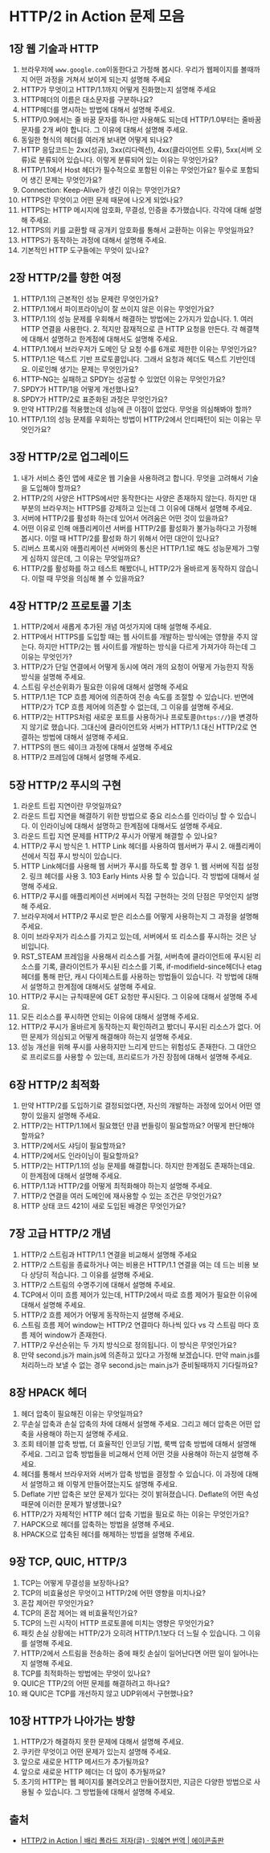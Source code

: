 # HTTP/2 in Action 문제 모음

## 1장 웹 기술과 HTTP

1. 브라우저에 `www.google.com`이동한다고 가정해 봅시다. 우리가 웹페이지를 볼때까지 어떤 과정을 거쳐서 보이게 되는지 설명해 주세요
2. HTTP가 무엇이고 HTTP/1.1까지 어떻게 진화했는지 설명해 주세요
3. HTTP헤더의 이름은 대소문자를 구분하나요?
4. HTTP헤더를 명시하는 방법에 대해서 설명해 주세요.
5. HTTP/0.9에서는 줄 바꿈 문자를 하나만 사용해도 되는데 HTTP/1.0부터는 줄바꿈 문자를 2개 써야 합니다. 그 이유에 대해서 설명해 주세요.
6. 동일한 형식의 헤더를 여러개 보내면 어떻게 되나요?
7. HTTP 응답코드는 2xx(성공), 3xx(리다렉션), 4xx(클라이언트 오류), 5xx(서버 오류)로 분류되어 있습니다. 이렇게 분류되어 있는 이유는 무엇인가요?
8. HTTP/1.1에서 Host 헤더가 필수적으로 포함된 이유는 무엇인가요? 필수로 포함되어 생긴 문제는 무엇인가요?
9. Connection: Keep-Alive가 생긴 이유는 무엇인가요?
10. HTTPS란 무엇이고 어떤 문제 때문에 나오게 되었나요?
11. HTTPS는 HTTP 메시지에 암호화, 무결성, 인증을 추가했습니다. 각각에 대해 설명해 주세요.
12. HTTPS의 키를 교환할 때 공개키 암호화를 통해서 교환하는 이유는 무엇일까요?
13. HTTPS가 동작하는 과정에 대해서 설명해 주세요.
14. 기본적인 HTTP 도구들에는 무엇이 있나요?

## 2장 HTTP/2를 향한 여정

1. HTTP/1.1의 근본적인 성능 문제란 무엇인가요?
2. HTTP/1.1에서 파이프라이닝이 잘 쓰이지 않은 이유는 무엇인가요?
3. HTTP/1.1의 성능 문제를 우회해서 해결하는 방법에는 2가지가 있습니다. 1. 여러 HTTP 연결을 사용한다. 2. 적지만 잠재적으로 큰 HTTP 요청을 만든다. 각 해결책에 대해서 설명하고 한계점에 대해서도 설명해 주세요.
4. HTTP/1.1에서 브라우저가 도메인 당 요청 수를 6개로 제한한 이유는 무엇인가요?
5. HTTP/1.1은 텍스트 기반 프로토콜입니다. 그래서 요청과 헤더도 텍스트 기반인데요. 이로인해 생기는 문제는 무엇인가요?
6. HTTP-NG는 실패하고 SPDY는 성공할 수 있었던 이유는 무엇인가요? 
7. SPDY가 HTTP/1을 어떻게 개선했나요?
8. SPDY가 HTTP/2로 표준화된 과정은 무엇인가요?
9. 만약 HTTP/2를 적용했는데 성능에 큰 이점이 없었다. 무엇을 의심해봐야 할까?
10. HTTP/1.1의 성능 문제를 우회하는 방법이 HTTP/2에서 안티패턴이 되는 이유는 무엇인가요?

## 3장 HTTP/2로 업그레이드

1. 내가 서비스 중인 앱에 새로운 웹 기술을 사용하려고 합니다. 무엇을 고려해서 기술을 도입해야 할까요?
2. HTTP/2의 사양은 HTTPS에서만 동작한다는 사양은 존재하지 않는다. 하지만 대부분의 브라우저는 HTTPS를 강제하고 있는데 그 이유에 대해서 설명해 주세요.
3. 서버에 HTTP/2를 활성화 하는데 있어서 어려움은 어떤 것이 있을까요?
4. 어떤 이유로 인해 애플리케이션 서버를 HTTP/2를 활성화가 불가능하다고 가정해 봅시다. 이럴 때 HTTP/2를 활성화 하기 위해서 어떤 대안이 있나요?
5. 리버스 프록시와 애플리케이션 서버와의 통신은 HTTP/1.1로 해도 성능문제가 그렇게 심하지 않은데, 그 이유는 무엇일까요?
6. HTTP/2를 활성화를 하고 테스트 해봤더니, HTTP/2가 올바르게 동작하지 않습니다. 이럴 때 무엇을 의심해 볼 수 있을까요?

## 4장 HTTP/2 프로토콜 기초

1. HTTP/2에서 새롭게 추가된 개념 여섯가지에 대해 설명해 주세요.
2. HTTP에서 HTTPS를 도입할 때는 웹 사이트를 개발하는 방식에는 영향을 주지 않는다. 하지만 HTTP/2는 웹 사이트를 개발하는 방식을 다르게 가져가야 하는데 그 이유는 무엇인가?
3. HTTP/2가 단일 연결에서 어떻게 동시에 여러 개의 요청이 어떻게 가능한지 작동 방식을 설명해 주세요.
4. 스트림 우선순위화가 필요한 이유에 대해서 설명해 주세요
5. HTTP/1.1은 TCP 흐름 제어에 의존하여 전송 속도를 조절할 수 있습니다. 반면에 HTTP/2가 TCP 흐름 제어에 의존할 수 없는데, 그 이유를 설명해 주세요.
6. HTTP/2는 HTTPS처럼 새로운 포트를 사용하거나 프로토콜(`https://`)을 변경하지 않기로 했습니다. 그대신에 클라이언트와 서버가 HTTP/1.1 대신 HTTP/2로 연결하는 방법에 대해서 설명해 주세요.
7. HTTPS의 핸드 쉐이크 과정에 대해서 설명해 주세요
8. HTTP/2 프레임에 대해서 설명해 주세요.

## 5장 HTTP/2 푸시의 구현

1. 라운트 트립 지연이란 무엇일까요?
2. 라운드 트립 지연을 해결하기 위한 방법으로 중요 리소스를 인라이닝 할 수 있습니다. 이 인라이닝에 대해서 설명하고 한계점에 대해서도 설명해 주세요.
3. 라운드 트립 지연 문제를 HTTP/2 푸시가 어떻게 해결할 수 있나요?
4. HTTP/2 푸시 방식은 1. HTTP Link 헤더를 사용하여 웹서버가 푸시 2. 애플리케이션에서 직접 푸시 방식이 있습니다.
  1. HTTP Link헤더를 사용해 웹 서버가 푸시를 하도록 할 경우 1. 웹 서버에 직접 설정 2. 링크 헤더를 사용 3. 103 Early Hints 사용 할 수 있습니다. 각 방법에 대해서 설명해 주세요.
  2. HTTP/2 푸시를 애플리케이션 서버에서 직접 구현하는 것의 단점은 무엇인지 설명해 주세요.
5. 브라우저에서 HTTP/2 푸시로 받은 리소스를 어떻게 사용하는지 그 과정을 설명해 주세요.
6. 이미 브라우저가 리소스를 가지고 있는데, 서버에서 또 리소스를 푸시하는 것은 낭비입니다. 
  1. RST_STEAM 프레임을 사용해서 리소스를 거절, 서버측에 클라이언트에 푸시된 리소스를 기록, 클라이언트가 푸시된 리소스를 기록, if-modifield-since헤더나 etag헤더를 통해 판단, 캐시 다이제스트를 사용하는 방법들이 있습니다. 각 방법에 대해서 설명하고 한계점에 대해서도 설명해 주세요.
7. HTTP/2 푸시는 규칙때문에 GET 요청만 푸시된다. 그 이유에 대해서 설명해 주세요.
8. 모든 리소스를 푸시하면 안되는 이유에 대해서 설명해 주세요.
9. HTTP/2 푸시가 올바르게 동작하는지 확인하려고 봤더니 푸시된 리소스가 없다. 어떤 문제가 의심되고 어떻게 해결해야 하는지 설명해 주세요.
10. 성능 개선을 위해 푸시를 사용하지만 느리게 만드는 위험성도 존재한다. 그 대안으로 프리로드를 사용할 수 있는데, 프리로드가 가진 장점에 대해서 설명해 주세요.

## 6장 HTTP/2 최적화

1. 만약 HTTP/2를 도입하기로 결정되었다면, 자신의 개발하는 과정에 있어서 어떤
   영향이 있을지 설명해 주세요.
2. HTTP/2는 HTTP/1.1에서 필요했던 만큼 번들링이 필요할까요? 어떻게 판단해야
   할까요?
3. HTTP/2에서도 샤딩이 필요할까요?
4. HTTP/2에서도 인라이닝이 필요할까요?
5. HTTP/2는 HTTP/1.1의 성능 문제를 해결합니다. 하지만 한계점도 존재하는데요. 이
   한계점에 대해서 설명해 주세요.
6. HTTP/1.1과 HTTP/2를 어떻게 최적화해야 하는지 설명해 주세요.
7. HTTP/2 연결을 여러 도메인에 재사용할 수 있는 조건은 무엇인가요?
8. HTTP 상태 코드 421이 새로 도입된 배경은 무엇인가요?

## 7장 고급 HTTP/2 개념

1. HTTP/2 스트림과 HTTP/1.1 연결을 비교해서 설명해 주세요
2. HTTP/2 스트림을 종료하거나 여는 비용은 HTTP/1.1 연결을 여는 데 드는 비용 보다 상당히 적습니다. 그 이유를 설명해 주세요.
3. HTTP/2 스트림의 수명주기에 대해서 설명해 주세요.
4. TCP에서 이미 흐름 제어가 있는데, HTTP/2에서 따로 흐름 제어가 필요한 이유에 대해서 설명해 주세요.
5. HTTP/2 흐름 제어가 어떻게 동작하는지 설명해 주세요.
6. 스트림 흐름 제어 window는 HTTP/2 연결마다 하나씩 있다 vs 각 스트림 마다 흐름 제어 window가 존재한다.
7. HTTP/2 우선순위는 두 가지 방식으로 정의됩니다. 이 방식은 무엇인가요?
8. 만약 second.js가 main.js에 의존하고 있다고 가정해 보겠습니다. 만약 main.js를 처리하느라 보낼 수 없는 경우 second.js는 main.js가 준비될때까지 기다릴까요?

## 8장 HPACK 헤더

1. 헤더 압축이 필요해진 이유는 무엇일까요?
2. 무손실 압축과 손실 압축의 차에 대해서 설명해 주세요. 그리고 헤더 압축은 어떤 압축을  사용해야 하는지 설명해 주세요.
3. 조회 테이블 압축 방법, 더 효율적인 인코딩 기법, 룩백 압축 방법에 대해서 설명해 주세요. 그리고 압축 방법들을 비교해서 언제 어떤 것을 사용해야 하는지 설명해 주세요.
4. 헤더를 통해서 브라우저와 서버가 압축 방법을 결정할 수 있습니다. 이 과정에 대해서 설명하고 왜 이렇게 만들어졌는지도 설명해 주세요.
5. Deflate 기반 압축은 보안 문제가 있다는 것이 밝혀졌습니다. Deflate의 어떤 속성 때문에 이러한 문제가 발생했나요?
6. HTTP/2가 자체적인 HTTP 헤더 압축 기법을 필요로 하는 이유는 무엇인가요?
7. HAPCK으로 헤더를 압축하는 방법을 설명해 주세요.
8. HPACK으로 압축된 헤더를 해제하는 방법을 설명해 주세요.

## 9장 TCP, QUIC, HTTP/3

1. TCP는 어떻게 무결성을 보장하나요?
2. TCP의 비효율성은 무엇이고 HTTP/2에 어떤 영향을 미치나요?
3. 혼잡 제어란 무엇인가요?
4. TCP의 혼잡 제어는 왜 비효율적인가요?
5. TCP의 느린 시작이 HTTP 프로토콜에 미치는 영향은 무엇인가요?
6. 패킷 손실 상황에는 HTTP/2가 오히려 HTTP/1.1보다 더 느릴 수 있습니다. 그 이유를 설명해 주세요.
7. HTTP/2에서 스트림을 전송하는 중에 패킷 손실이 일어난다면 어떤 일이 일어나는지 설명해 주세요.
8. TCP를 최적화하는 방법에는 무엇이 있나요?
9. QUIC은 TTP/2의 어떤  문제를 해결하려고 하나요?
10. 왜 QUIC은 TCP를 개선하지 않고 UDP위에서 구현했나요?

## 10장 HTTP가 나아가는 방향

1. HTTP/2가 해결하지 못한 문제에 대해서 설명해 주세요.
2. 쿠키란 무엇이고 어떤 문제가 있는지 설명해 주세요.
3. 앞으로 새로운 HTTP 메서드가 추가될까요?
4. 앞으로 새로운 HTTP 헤더는 더 많이 추가될까요?
5. 초기의 HTTP는 웹 페이지를 불려오려고 만들어졌지만, 지금은 다양한 방법으로 사용될 수 있습니다. 그 방법들에 대해서 설명해 주세요.


## 출처

- [HTTP/2 in Action \| 배리 폴라드 저자(글) · 임혜연 번역 \| 에이콘출판](https://product.kyobobook.co.kr/detail/S000001804952)


